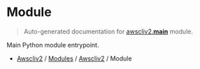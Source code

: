 # Module

> Auto-generated documentation for [awscliv2.__main__](https://github.com/youtype/awscliv2/blob/main/awscliv2/__main__.py) module.

Main Python module entrypoint.

- [Awscliv2](../README.md#aws-cli-v2-for-python) / [Modules](../MODULES.md#awscliv2-modules) / [Awscliv2](index.md#awscliv2) / Module
